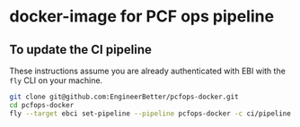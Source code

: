 # docker-image for PCF ops pipeline

## To update the CI pipeline

These instructions assume you are already authenticated with EBI with the `fly` CLI on your machine.

```sh
git clone git@github.com:EngineerBetter/pcfops-docker.git
cd pcfops-docker
fly --target ebci set-pipeline --pipeline pcfops-docker -c ci/pipeline.yml
```
